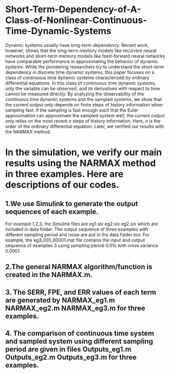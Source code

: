 # Short-Term-Dependency-of-A-Class-of-Nonlinear-Continuous-Time-Dynamic-Systems

Dynamic systems usually have long-term dependency. Recent work, however, shows that the long-term memory models like recurrent neural networks and short-term memory models like feed-forward neural networks have comparable performance in approximating the behavior of dynamic systems. While the pioneering researchers try to understand the short-term dependency in discrete time dynamic systems, this paper focuses on a class of continuous time dynamic systems characterized by ordinary differential equations. In this class of continuous time dynamic systems, only the variable can be observed, and its derivatives with respect to time cannot be measured directly. By analyzing the observability of the continuous time dynamic systems and the sampled systems, we show that the current output only depends on finite steps of history information when sampling fast. If the sampling is fast enough such that the Euler approximation can approximate the sampled system well, the current output only relies on the most recent $n$ steps of history information. Here, $n$ is the order of the ordinary differential equation. Later, we verified our results with the NARMAX method.

# In the simulation, we verify our main results using the NARMAX method in three examples. Here are descriptions of our codes.  
## 1.We use Simulink to generate the output sequences of each example. 

For example 1,2,3, the Simulink files are eg1.slx eg2.slx eg2.slx which are included in data folder. The output sequence of three examples with different sampling period and noise are put in the data folder too. For example, the eg3_001_00001.mat file contains the input and output sequence of examples 3 using sampling period 0.01s with noise variance 0.0001.  

## 2.The general NARMAX algorithm/function is created in the NARMAX.m.  

## 3. The SERR, FPE, and ERR values of each term are generated by NARMAX_eg1.m NARMAX_eg2.m NARMAX_eg3.m for three examples.  
## 4. The comparison of continuous time system and sampled system using different sampling period are given in files Outputs_eg1.m Outputs_eg2.m Outputs_eg3.m for three examples.  

